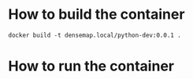 # How to build the container
```
docker build -t densemap.local/python-dev:0.0.1 .
```

# How to run the container

